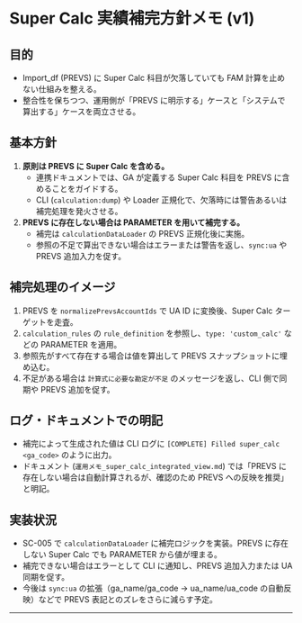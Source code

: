 # Super Calc 実績補完方針メモ (v1)

## 目的

- Import_df (PREVS) に Super Calc 科目が欠落していても FAM 計算を止めない仕組みを整える。
- 整合性を保ちつつ、運用側が「PREVS に明示する」ケースと「システムで算出する」ケースを両立させる。

## 基本方針

1. **原則は PREVS に Super Calc を含める。**
   - 連携ドキュメントでは、GA が定義する Super Calc 科目を PREVS に含めることをガイドする。
   - CLI (`calculation:dump`) や Loader 正規化で、欠落時には警告あるいは補完処理を発火させる。
2. **PREVS に存在しない場合は PARAMETER を用いて補完する。**
   - 補完は `calculationDataLoader` の PREVS 正規化後に実施。
   - 参照の不足で算出できない場合はエラーまたは警告を返し、`sync:ua` や PREVS 追加入力を促す。

## 補完処理のイメージ

1. PREVS を `normalizePrevsAccountIds` で UA ID に変換後、Super Calc ターゲットを走査。
2. `calculation_rules` の `rule_definition` を参照し、`type: 'custom_calc'` などの PARAMETER を適用。
3. 参照先がすべて存在する場合は値を算出して PREVS スナップショットに埋め込む。
4. 不足がある場合は `計算式に必要な勘定が不足` のメッセージを返し、CLI 側で同期や PREVS 追加を促す。

## ログ・ドキュメントでの明記

- 補完によって生成された値は CLI ログに `[COMPLETE] Filled super_calc <ga_code>` のように出力。
- ドキュメント (`運用メモ_super_calc_integrated_view.md`) では「PREVS に存在しない場合は自動計算されるが、確認のため PREVS への反映を推奨」と明記。

## 実装状況

- SC-005 で `calculationDataLoader` に補完ロジックを実装。PREVS に存在しない Super Calc でも PARAMETER から値が埋まる。
- 補完できない場合はエラーとして CLI に通知し、PREVS 追加入力または UA 同期を促す。
- 今後は `sync:ua` の拡張（ga_name/ga_code → ua_name/ua_code の自動反映）などで PREVS 表記とのズレをさらに減らす予定。

---
